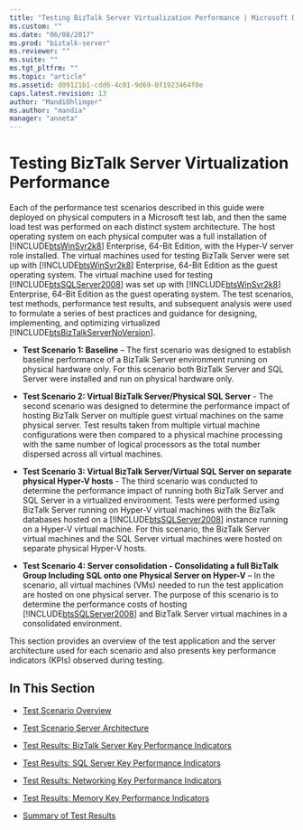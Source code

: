 ```yaml
---
title: "Testing BizTalk Server Virtualization Performance | Microsoft Docs"
ms.custom: ""
ms.date: "06/08/2017"
ms.prod: "biztalk-server"
ms.reviewer: ""
ms.suite: ""
ms.tgt_pltfrm: ""
ms.topic: "article"
ms.assetid: d09121b1-cdd6-4c01-9d69-0f1923464f0e
caps.latest.revision: 13
author: "MandiOhlinger"
ms.author: "mandia"
manager: "anneta"
---
```

# Testing BizTalk Server Virtualization Performance
Each of the performance test scenarios described in this guide were deployed on physical computers in a Microsoft test lab, and then the same load test was performed on each distinct system architecture. The host operating system on each physical computer was a full installation of [!INCLUDE[btsWinSvr2k8](../includes/btswinsvr2k8-md.md)] Enterprise, 64-Bit Edition, with the Hyper-V server role installed. The virtual machines used for testing BizTalk Server were set up with [!INCLUDE[btsWinSvr2k8](../includes/btswinsvr2k8-md.md)] Enterprise, 64-Bit Edition as the guest operating system. The virtual machine used for testing [!INCLUDE[btsSQLServer2008](../includes/btssqlserver2008-md.md)] was set up with [!INCLUDE[btsWinSvr2k8](../includes/btswinsvr2k8-md.md)] Enterprise, 64-Bit Edition as the guest operating system. The test scenarios, test methods, performance test results, and subsequent analysis were used to formulate a series of best practices and guidance for designing, implementing, and optimizing virtualized [!INCLUDE[btsBizTalkServerNoVersion](../includes/btsbiztalkservernoversion-md.md)].  
  
-   **Test Scenario 1: Baseline** – The first scenario was designed to establish baseline performance of a BizTalk Server environment running on physical hardware only. For this scenario both BizTalk Server and SQL Server were installed and run on physical hardware only.  
  
-   **Test Scenario 2: Virtual BizTalk Server/Physical SQL Server** - The second scenario was designed to determine the performance impact of hosting BizTalk Server on multiple guest virtual machines on the same physical server. Test results taken from multiple virtual machine configurations were then compared to a physical machine processing with the same number of logical processors as the total number dispersed across all virtual machines.  
  
-   **Test Scenario 3: Virtual BizTalk Server/Virtual SQL Server on separate physical Hyper-V hosts** - The third scenario was conducted to determine the performance impact of running both BizTalk Server and SQL Server in a virtualized environment. Tests were performed using BizTalk Server running on Hyper-V virtual machines with the BizTalk databases hosted on a [!INCLUDE[btsSQLServer2008](../includes/btssqlserver2008-md.md)] instance running on a Hyper-V virtual machine. For this scenario, the BizTalk Server virtual machines and the SQL Server virtual machines were hosted on separate physical Hyper-V hosts.  
  
-   **Test Scenario 4: Server consolidation - Consolidating a full BizTalk Group Including SQL onto one Physical Server on Hyper-V** – In the scenario, all virtual machines (VMs) needed to run the test application are hosted on one physical server. The purpose of this scenario is to determine the performance costs of hosting [!INCLUDE[btsSQLServer2008](../includes/btssqlserver2008-md.md)] and BizTalk Server virtual machines in a consolidated environment.  
  
 This section provides an overview of the test application and the server architecture used for each scenario and also presents key performance indicators (KPIs) observed during testing.  
  
## In This Section  
  
-   [Test Scenario Overview](../technical-guides/test-scenario-overview.md)  
  
-   [Test Scenario Server Architecture](../technical-guides/test-scenario-server-architecture.md)  
  
-   [Test Results: BizTalk Server Key Performance Indicators](../technical-guides/test-results-biztalk-server-key-performance-indicators.md)  
  
-   [Test Results: SQL Server Key Performance Indicators](../technical-guides/test-results-sql-server-key-performance-indicators.md)  
  
-   [Test Results: Networking Key Performance Indicators](../technical-guides/test-results-networking-key-performance-indicators.md)  
  
-   [Test Results: Memory Key Performance Indicators](../technical-guides/test-results-memory-key-performance-indicators.md)  
  
-   [Summary of Test Results](../technical-guides/summary-of-test-results.md)